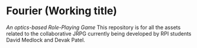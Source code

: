 # Fourier (Working title)
*An optics-based Role-Playing Game*
This repository is for all the assets related to the collaborative JRPG currently being developed by RPI students David Medlock and Devak Patel.
